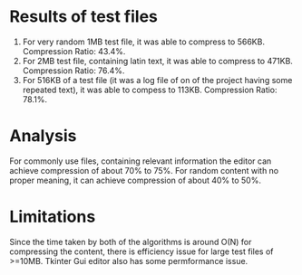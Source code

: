# Results of test files

1. For very random 1MB test file, it was able to compress to 566KB.
   Compression Ratio: 43.4%.
2. For 2MB test file, containing latin text, it was able to compress to 471KB.
   Compression Ratio: 76.4%.
3. For 516KB of a test file (it was a log file of on of the project having some repeated text), it was able to
   compess to 113KB.
   Compression Ratio: 78.1%.

# Analysis

For commonly use files, containing relevant information the editor can achieve compression of about 70% to 75%.
For random content with no proper meaning, it can achieve compression of about 40% to 50%.

# Limitations

Since the time taken by both of the algorithms is around O(N) for compressing the content, there is efficiency issue for large test files of >=10MB. Tkinter Gui editor also has some permformance issue. 